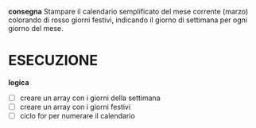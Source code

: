 **consegna**
Stampare il calendario semplificato del mese corrente (marzo) colorando di rosso giorni festivi, indicando il giorno di settimana per ogni giorno del mese.

# ESECUZIONE

**logica**
- [ ] creare un array con i giorni della settimana
- [ ] creare un array con i giorni festivi
- [ ] ciclo for per numerare il calendario